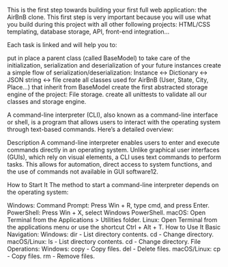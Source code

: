 This is the first step towards building your first full web application: the AirBnB clone. This first step is very important because you will use what you build during this project with all other following projects: HTML/CSS templating, database storage, API, front-end integration…

Each task is linked and will help you to:

put in place a parent class (called BaseModel) to take care of the initialization, serialization and deserialization of your future instances
create a simple flow of serialization/deserialization: Instance <-> Dictionary <-> JSON string <-> file
create all classes used for AirBnB (User, State, City, Place…) that inherit from BaseModel
create the first abstracted storage engine of the project: File storage.
create all unittests to validate all our classes and storage engine.

A command-line interpreter (CLI), also known as a command-line interface or shell, is a program that allows users to interact with the operating system through text-based commands. Here’s a detailed overview:

Description
A command-line interpreter enables users to enter and execute commands directly in an operating system. Unlike graphical user interfaces (GUIs), which rely on visual elements, a CLI uses text commands to perform tasks. This allows for automation, direct access to system functions, and the use of commands not available in GUI software12.

How to Start It
The method to start a command-line interpreter depends on the operating system:

Windows:
Command Prompt: Press Win + R, type cmd, and press Enter.
PowerShell: Press Win + X, select Windows PowerShell.
macOS: Open Terminal from the Applications > Utilities folder.
Linux: Open Terminal from the applications menu or use the shortcut Ctrl + Alt + T.
How to Use It
Basic Navigation:
Windows:
dir - List directory contents.
cd - Change directory.
macOS/Linux:
ls - List directory contents.
cd - Change directory.
File Operations:
Windows:
copy - Copy files.
del - Delete files.
macOS/Linux:
cp - Copy files.
rm - Remove files.

